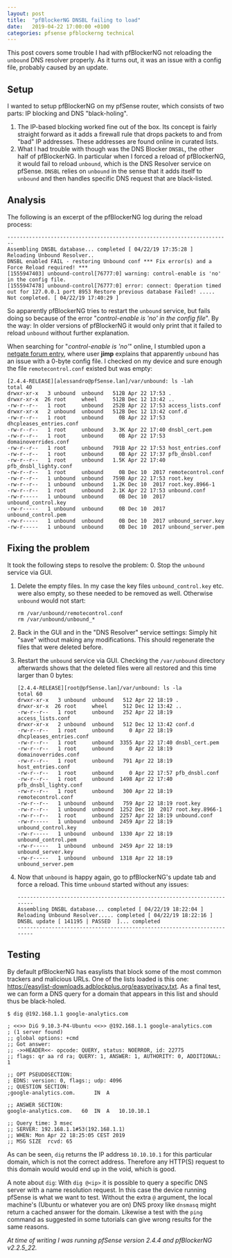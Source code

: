 ```yaml
---
layout: post
title:  "pfBlockerNG DNSBL failing to load"
date:   2019-04-22 17:00:00 +0100
categories: pfsense pfblockerng technical
---
```


This post covers some trouble I had with pfBlockerNG not reloading the `unbound` DNS resolver properly. As it turns out, it was an issue with a config file, probably caused by an update.

## Setup
I wanted to setup pfBlockerNG on my pfSense router, which consists of two parts: IP blocking and DNS "black-holing". 
1. The IP-based blocking worked fine out of the box. Its concept is fairly straight forward as it adds a firewall rule that drops packets to and from "bad" IP addresses. These addresses are found online in curated lists. 
2. What I had trouble with though was the DNS Blocker `DNSBL`, the other half of pfBlockerNG. In particular when I forced a reload of pfBlockerNG, it would fail to reload `unbound`, which is the DNS Resolver service on pfSense. `DNSBL` relies on `unbound` in the sense that it adds itself to `unbound` and then handles specific DNS request that are black-listed. 

## Analysis
The following is an excerpt of the pfBlockerNG log during the reload process:

```
------------------------------------------------------------------------
Assembling DNSBL database... completed [ 04/22/19 17:35:28 ]
Reloading Unbound Resolver..
DNSBL enabled FAIL - restoring Unbound conf *** Fix error(s) and a Force Reload required! ***
[1555947403] unbound-control[76777:0] warning: control-enable is 'no' in the config file.
[1555947478] unbound-control[76777:0] error: connect: Operation timed out for 127.0.0.1 port 8953 Restore previous database Failed! ..... Not completed. [ 04/22/19 17:40:29 ]
```

So apparently pfBlockerNG tries to restart the `unbound` service, but fails doing so because of the error  "*control-enable is 'no' in the config file*". By the way: In older versions of pfBlockerNG it would only print that it failed to reload `unbound` without further explanation.

When searching for "*control-enable is 'no'*" online, I stumbled upon a [netgate forum entry](https://forum.netgate.com/topic/142446/should-unbound-control-work-by-default), where user **jimp** explains that apparently `unbound` has an issue with a 0-byte config file. I checked on my device and sure enough the file `remotecontrol.conf` existed but was empty:

```shell
[2.4.4-RELEASE][alessandro@pfSense.lan]/var/unbound: ls -lah
total 40
drwxr-xr-x   3 unbound  unbound   512B Apr 22 17:53 .
drwxr-xr-x  26 root     wheel     512B Dec 12 13:42 ..
-rw-r--r--   1 root     unbound   252B Apr 22 17:53 access_lists.conf
drwxr-xr-x   2 unbound  unbound   512B Dec 12 13:42 conf.d
-rw-r--r--   1 root     unbound     0B Apr 22 17:53 dhcpleases_entries.conf
-rw-r--r--   1 root     unbound   3.3K Apr 22 17:40 dnsbl_cert.pem
-rw-r--r--   1 root     unbound     0B Apr 22 17:53 domainoverrides.conf
-rw-r--r--   1 root     unbound   791B Apr 22 17:53 host_entries.conf
-rw-r--r--   1 root     unbound     0B Apr 22 17:37 pfb_dnsbl.conf
-rw-r--r--   1 root     unbound   1.5K Apr 22 17:40 pfb_dnsbl_lighty.conf
-rw-r--r--   1 root     unbound     0B Dec 10  2017 remotecontrol.conf
-rw-r--r--   1 unbound  unbound   759B Apr 22 17:53 root.key
-rw-r--r--   1 unbound  unbound   1.2K Dec 10  2017 root.key.8966-1
-rw-r--r--   1 root     unbound   2.1K Apr 22 17:53 unbound.conf
-rw-r-----   1 unbound  unbound     0B Dec 10  2017 unbound_control.key
-rw-r-----   1 unbound  unbound     0B Dec 10  2017 unbound_control.pem
-rw-r-----   1 unbound  unbound     0B Dec 10  2017 unbound_server.key
-rw-r-----   1 unbound  unbound     0B Dec 10  2017 unbound_server.pem
```

## Fixing the problem
It took the following steps to resolve the problem:
0. Stop the `unbound` service via GUI.
1. Delete the empty files. In my case the key files `unbound_control.key` etc. were also empty, so these needed to be removed as well. Otherwise `unbound` would not start:
    ```shell
    rm /var/unbound/remotecontrol.conf
    rm /var/unbound/unbound_*
    ```
2. Back in the GUI and in the "DNS Resolver" service settings: Simply hit "save" without making any modifications. This should regenerate the files that were deleted before. 
3. Restart the `unbound` service via GUI. Checking the `/var/unbound` directory afterwards shows that the deleted files were all restored and this time larger than 0 bytes:
    ```
    [2.4.4-RELEASE][root@pfSense.lan]/var/unbound: ls -la
    total 60
    drwxr-xr-x   3 unbound  unbound   512 Apr 22 18:19 .
    drwxr-xr-x  26 root     wheel     512 Dec 12 13:42 ..
    -rw-r--r--   1 root     unbound   252 Apr 22 18:19 access_lists.conf
    drwxr-xr-x   2 unbound  unbound   512 Dec 12 13:42 conf.d
    -rw-r--r--   1 root     unbound     0 Apr 22 18:19 dhcpleases_entries.conf
    -rw-r--r--   1 root     unbound  3355 Apr 22 17:40 dnsbl_cert.pem
    -rw-r--r--   1 root     unbound     0 Apr 22 18:19 domainoverrides.conf
    -rw-r--r--   1 root     unbound   791 Apr 22 18:19 host_entries.conf
    -rw-r--r--   1 root     unbound     0 Apr 22 17:57 pfb_dnsbl.conf
    -rw-r--r--   1 root     unbound  1498 Apr 22 17:40 pfb_dnsbl_lighty.conf
    -rw-r--r--   1 root     unbound   300 Apr 22 18:19 remotecontrol.conf
    -rw-r--r--   1 unbound  unbound   759 Apr 22 18:19 root.key
    -rw-r--r--   1 unbound  unbound  1252 Dec 10  2017 root.key.8966-1
    -rw-r--r--   1 root     unbound  2257 Apr 22 18:19 unbound.conf
    -rw-r-----   1 unbound  unbound  2459 Apr 22 18:19 unbound_control.key
    -rw-r-----   1 unbound  unbound  1330 Apr 22 18:19 unbound_control.pem
    -rw-r-----   1 unbound  unbound  2459 Apr 22 18:19 unbound_server.key
    -rw-r-----   1 unbound  unbound  1318 Apr 22 18:19 unbound_server.pem
    ```

4. Now that `unbound` is happy again, go to pfBlockerNG's update tab and force a reload. This time `unbound` started without any issues:
    ```
    ------------------------------------------------------------------------
    Assembling DNSBL database... completed [ 04/22/19 18:22:04 ]
    Reloading Unbound Resolver..... completed [ 04/22/19 18:22:16 ]
    DNSBL update [ 141195 | PASSED  ]... completed
    ------------------------------------------------------------------------
    ```

## Testing

By default pfBlockerNG has easylists that block some of the most common trackers and malicious URLs. One of the lists loaded is this one: https://easylist-downloads.adblockplus.org/easyprivacy.txt. As a final test, we can form a DNS query for a domain that appears in this list and should thus be black-holed. 

```
$ dig @192.168.1.1 google-analytics.com

; <<>> DiG 9.10.3-P4-Ubuntu <<>> @192.168.1.1 google-analytics.com
; (1 server found)
;; global options: +cmd
;; Got answer:
;; ->>HEADER<<- opcode: QUERY, status: NOERROR, id: 22775
;; flags: qr aa rd ra; QUERY: 1, ANSWER: 1, AUTHORITY: 0, ADDITIONAL: 1

;; OPT PSEUDOSECTION:
; EDNS: version: 0, flags:; udp: 4096
;; QUESTION SECTION:
;google-analytics.com.		IN	A

;; ANSWER SECTION:
google-analytics.com.	60	IN	A	10.10.10.1

;; Query time: 3 msec
;; SERVER: 192.168.1.1#53(192.168.1.1)
;; WHEN: Mon Apr 22 18:25:05 CEST 2019
;; MSG SIZE  rcvd: 65
```

As can be seen, `dig` returns the IP address `10.10.10.1` for this particular domain, which is not the correct address. Therefore any HTTP(S) request to this domain would would end up in the void, which is good. 

A note about `dig`: With `dig @<ip>` it is possible to query a specific DNS server with a name resolution request. In this case the device running pfSense is what we want to test. Without the extra `@` argument, the local machine's (Ubuntu or whatever you are on) DNS proxy like `dnsmasq` might return a cached answer for the domain. Likewise a test with the `ping` command as suggested in some tutorials can give wrong results for the same reasons.

*At time of writing I was running pfSense version 2.4.4 and pfBlockerNG v2.2.5_22.*